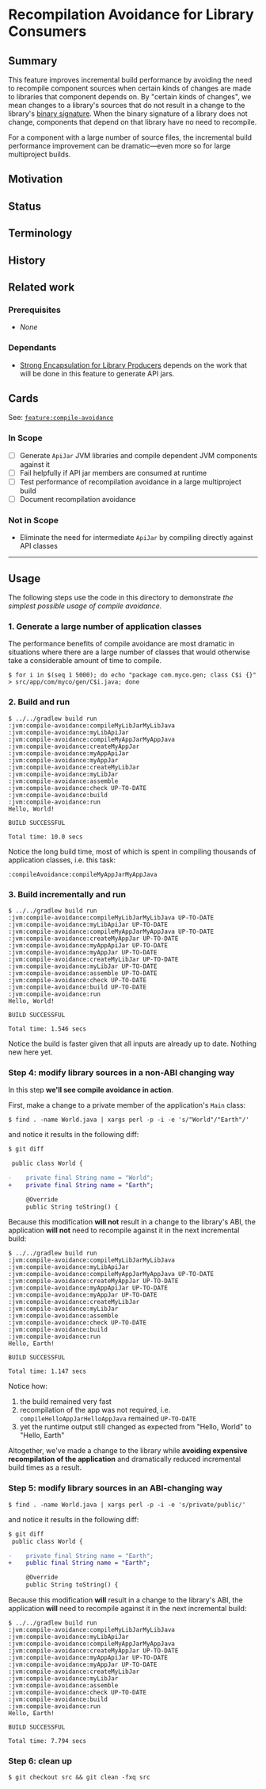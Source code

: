 # Recompilation Avoidance for Library Consumers

## Summary

This feature improves incremental build performance by avoiding the need to recompile component sources when certain kinds of changes are made to libraries that component depends on. By "certain kinds of changes", we mean changes to a library's sources that do not result in a change to the library's [binary signature](TODO). When the binary signature of a library does not change, components that depend on that library have no need to recompile.

For a component with a large number of source files, the incremental build performance improvement can be dramatic—even more so for large multiproject builds.

## Motivation

## Status


## Terminology

## History

## Related work

### Prerequisites

 - _None_

### Dependants

 - [Strong Encapsulation for Library Producers](TODO) depends on the work that will be done in this feature to generate API jars.

## Cards

See: [`feature:compile-avoidance`](https://github.com/gradle/langos/labels/feature:%3Acompile-avoidance)

### In Scope

 - [ ] Generate `ApiJar` JVM libraries and compile dependent JVM components against it
 - [ ] Fail helpfully if API jar members are consumed at runtime
 - [ ] Test performance of recompilation avoidance in a large multiproject build
 - [ ] Document recompilation avoidance

### Not in Scope

 - Eliminate the need for intermediate `ApiJar` by compiling directly against API classes

----

## Usage

The following steps use the code in this directory to demonstrate _the simplest possible usage of compile avoidance_.

### 1. Generate a large number of application classes

The performance benefits of compile avoidance are most dramatic in situations where there are a large number of classes that would otherwise take a considerable amount of time to compile.

    $ for i in $(seq 1 5000); do echo "package com.myco.gen; class C$i {}" > src/app/com/myco/gen/C$i.java; done

### 2. Build and run

    $ ../../gradlew build run
    :jvm:compile-avoidance:compileMyLibJarMyLibJava
    :jvm:compile-avoidance:myLibApiJar
    :jvm:compile-avoidance:compileMyAppJarMyAppJava
    :jvm:compile-avoidance:createMyAppJar
    :jvm:compile-avoidance:myAppApiJar
    :jvm:compile-avoidance:myAppJar
    :jvm:compile-avoidance:createMyLibJar
    :jvm:compile-avoidance:myLibJar
    :jvm:compile-avoidance:assemble
    :jvm:compile-avoidance:check UP-TO-DATE
    :jvm:compile-avoidance:build
    :jvm:compile-avoidance:run
    Hello, World!

    BUILD SUCCESSFUL

    Total time: 10.0 secs

Notice the long build time, most of which is spent in compiling thousands of application classes, i.e. this task:

    :compileAvoidance:compileMyAppJarMyAppJava


### 3. Build incrementally and run

    $ ../../gradlew build run
    :jvm:compile-avoidance:compileMyLibJarMyLibJava UP-TO-DATE
    :jvm:compile-avoidance:myLibApiJar UP-TO-DATE
    :jvm:compile-avoidance:compileMyAppJarMyAppJava UP-TO-DATE
    :jvm:compile-avoidance:createMyAppJar UP-TO-DATE
    :jvm:compile-avoidance:myAppApiJar UP-TO-DATE
    :jvm:compile-avoidance:myAppJar UP-TO-DATE
    :jvm:compile-avoidance:createMyLibJar UP-TO-DATE
    :jvm:compile-avoidance:myLibJar UP-TO-DATE
    :jvm:compile-avoidance:assemble UP-TO-DATE
    :jvm:compile-avoidance:check UP-TO-DATE
    :jvm:compile-avoidance:build UP-TO-DATE
    :jvm:compile-avoidance:run
    Hello, World!

    BUILD SUCCESSFUL

    Total time: 1.546 secs

Notice the build is faster given that all inputs are already up to date. Nothing new here yet.


### Step 4: modify library sources in a non-ABI changing way

In this step **we'll see compile avoidance in action**.

First, make a change to a private member of the application's `Main` class:

    $ find . -name World.java | xargs perl -p -i -e 's/"World"/"Earth"/'

and notice it results in the following diff:

```diff
$ git diff

 public class World {

-    private final String name = "World";
+    private final String name = "Earth";

     @Override
     public String toString() {
```

Because this modification **will not** result in a change to the library's ABI, the application **will not** need to recompile against it in the next incremental build:

    $ ../../gradlew build run
    :jvm:compile-avoidance:compileMyLibJarMyLibJava
    :jvm:compile-avoidance:myLibApiJar
    :jvm:compile-avoidance:compileMyAppJarMyAppJava UP-TO-DATE
    :jvm:compile-avoidance:createMyAppJar UP-TO-DATE
    :jvm:compile-avoidance:myAppApiJar UP-TO-DATE
    :jvm:compile-avoidance:myAppJar UP-TO-DATE
    :jvm:compile-avoidance:createMyLibJar
    :jvm:compile-avoidance:myLibJar
    :jvm:compile-avoidance:assemble
    :jvm:compile-avoidance:check UP-TO-DATE
    :jvm:compile-avoidance:build
    :jvm:compile-avoidance:run
    Hello, Earth!

    BUILD SUCCESSFUL

    Total time: 1.147 secs

Notice how:

 1. the build remained very fast
 2. recompilation of the app was not required, i.e. `compileHelloAppJarHelloAppJava` remained `UP-TO-DATE`
 3. yet the runtime output still changed as expected from "Hello, World" to "Hello, Earth"

Altogether, we've made a change to the library while **avoiding expensive recompilation of the application** and dramatically reduced incremental build times as a result.


### Step 5: modify library sources in an ABI-changing way

    $ find . -name World.java | xargs perl -p -i -e 's/private/public/'

and notice it results in the following diff:

```diff
$ git diff
 public class World {

-    private final String name = "Earth";
+    public final String name = "Earth";

     @Override
     public String toString() {
```

Because this modification **will** result in a change to the library's ABI, the application **will** need to recompile against it in the next incremental build:

    $ ../../gradlew build run
    :jvm:compile-avoidance:compileMyLibJarMyLibJava
    :jvm:compile-avoidance:myLibApiJar
    :jvm:compile-avoidance:compileMyAppJarMyAppJava
    :jvm:compile-avoidance:createMyAppJar UP-TO-DATE
    :jvm:compile-avoidance:myAppApiJar UP-TO-DATE
    :jvm:compile-avoidance:myAppJar UP-TO-DATE
    :jvm:compile-avoidance:createMyLibJar
    :jvm:compile-avoidance:myLibJar
    :jvm:compile-avoidance:assemble
    :jvm:compile-avoidance:check UP-TO-DATE
    :jvm:compile-avoidance:build
    :jvm:compile-avoidance:run
    Hello, Earth!

    BUILD SUCCESSFUL

    Total time: 7.794 secs

### Step 6: clean up

    $ git checkout src && git clean -fxq src
